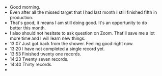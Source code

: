 - Good morning.
- Even after all the missed target that I had last month I still finished fifth in production.
- That's good, it means I am still doing good. It's an opportunity to do better this month.
- I also should not hesitate to ask question on Zoom. That'll save me a lot more time and I will learn new things.
- 13:07 Just got back from the shower. Feeling good right now.
- 13:20 I have not completed a single record yet.
- 13:53 Finished twenty one records.
- 14:23  Twenty seven records.
- 14:40 Thirty records.
-